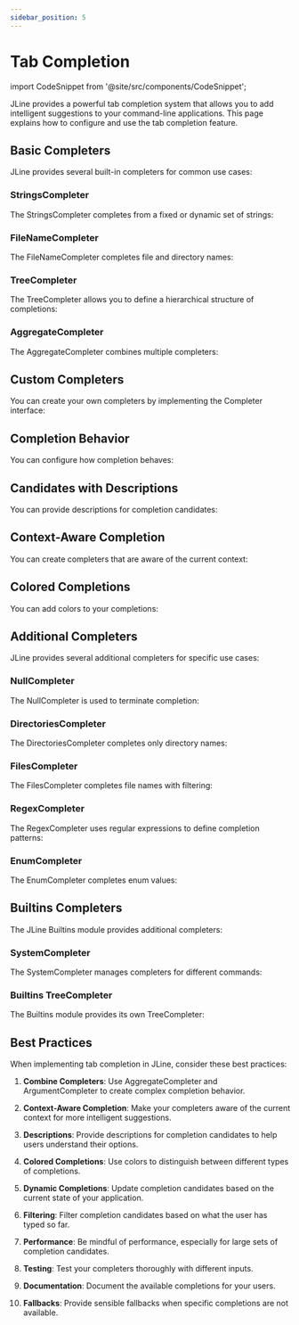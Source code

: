 ```yaml
---
sidebar_position: 5
---
```


# Tab Completion

import CodeSnippet from '@site/src/components/CodeSnippet';

JLine provides a powerful tab completion system that allows you to add intelligent suggestions to your command-line applications. This page explains how to configure and use the tab completion feature.

## Basic Completers

JLine provides several built-in completers for common use cases:

### StringsCompleter

The StringsCompleter completes from a fixed or dynamic set of strings:

<CodeSnippet name="StringsCompleterExample" />

### FileNameCompleter

The FileNameCompleter completes file and directory names:

<CodeSnippet name="FileNameCompleterExample" />

### TreeCompleter

The TreeCompleter allows you to define a hierarchical structure of completions:

<CodeSnippet name="TreeCompleterExample" />

### AggregateCompleter

The AggregateCompleter combines multiple completers:

<CodeSnippet name="AggregateCompleterExample" />

## Custom Completers

You can create your own completers by implementing the Completer interface:

<CodeSnippet name="CustomCompleter" />

## Completion Behavior

You can configure how completion behaves:

<CodeSnippet name="CompletionBehaviorExample" />

## Candidates with Descriptions

You can provide descriptions for completion candidates:

<CodeSnippet name="CandidatesWithDescriptionsExample" />

## Context-Aware Completion

You can create completers that are aware of the current context:

<CodeSnippet name="ContextAwareCompleter" />

## Colored Completions

You can add colors to your completions:

<CodeSnippet name="ColoredCompleter" />

## Additional Completers

JLine provides several additional completers for specific use cases:

### NullCompleter

The NullCompleter is used to terminate completion:

<CodeSnippet name="NullCompleterExample" />

### DirectoriesCompleter

The DirectoriesCompleter completes only directory names:

<CodeSnippet name="DirectoriesCompleterExample" />

### FilesCompleter

The FilesCompleter completes file names with filtering:

<CodeSnippet name="FilesCompleterExample" />

### RegexCompleter

The RegexCompleter uses regular expressions to define completion patterns:

<CodeSnippet name="RegexCompleterExample" />

### EnumCompleter

The EnumCompleter completes enum values:

<CodeSnippet name="EnumCompleterExample" />

## Builtins Completers

The JLine Builtins module provides additional completers:

### SystemCompleter

The SystemCompleter manages completers for different commands:

<CodeSnippet name="SystemCompleterExample" />

### Builtins TreeCompleter

The Builtins module provides its own TreeCompleter:

<CodeSnippet name="BuiltinsTreeCompleterExample" />

## Best Practices

When implementing tab completion in JLine, consider these best practices:

1. **Combine Completers**: Use AggregateCompleter and ArgumentCompleter to create complex completion behavior.

2. **Context-Aware Completion**: Make your completers aware of the current context for more intelligent suggestions.

3. **Descriptions**: Provide descriptions for completion candidates to help users understand their options.

4. **Colored Completions**: Use colors to distinguish between different types of completions.

5. **Dynamic Completions**: Update completion candidates based on the current state of your application.

6. **Filtering**: Filter completion candidates based on what the user has typed so far.

7. **Performance**: Be mindful of performance, especially for large sets of completion candidates.

8. **Testing**: Test your completers thoroughly with different inputs.

9. **Documentation**: Document the available completions for your users.

10. **Fallbacks**: Provide sensible fallbacks when specific completions are not available.
